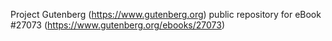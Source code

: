 Project Gutenberg (https://www.gutenberg.org) public repository for eBook #27073 (https://www.gutenberg.org/ebooks/27073)
